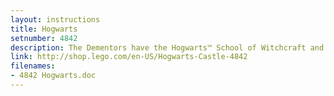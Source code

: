 ```yaml
---
layout: instructions
title: Hogwarts
setnumber: 4842
description: The Dementors have the Hogwarts™ School of Witchcraft and Wizardry surrounded, and an epic battle between Harry Potter and Lord Voldemort is looming! Harry and Dumbledore face He Who Must Not Be Named while Professors McGonagall and Flitwick try to keep the school safe. Explore this essential Harry Potter set to discover incredible details like Dumbledore’s office with sliding spiral staircase, the Slytherin and Gryffindor common rooms, and so much more!
link: http://shop.lego.com/en-US/Hogwarts-Castle-4842
filenames: 
- 4842 Hogwarts.doc
---
```


